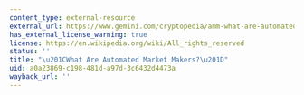 ```yaml
---
content_type: external-resource
external_url: https://www.gemini.com/cryptopedia/amm-what-are-automated-market-makers
has_external_license_warning: true
license: https://en.wikipedia.org/wiki/All_rights_reserved
status: ''
title: "\u201CWhat Are Automated Market Makers?\u201D"
uid: a0a23869-c198-481d-a97d-3c6432d4473a
wayback_url: ''
---
```


